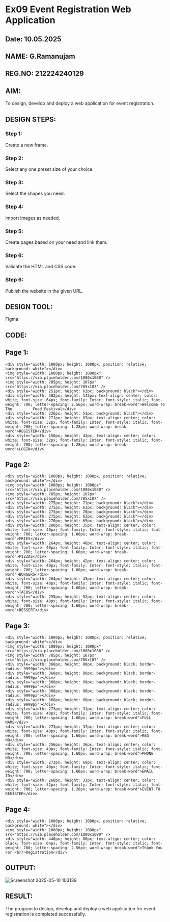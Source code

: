 # Ex09 Event Registration Web Application
## Date: 10.05.2025
## NAME: G.Ramanujam
## REG.NO: 212224240129

## AIM:
To design, develop and deploy a web application for event registration.

## DESIGN STEPS:

### Step 1:
Create a new frame.

### Step 2:
Select any one preset size of your choice.

### Step 3:
Select the shapes you need.

### Step 4:
Import images as needed.

### Step 5:
Create pages based on your need and link them.

### Step 6:

Validate the HTML and CSS code.

### Step 6:

Publish the website in the given URL.

## DESIGN TOOL:
Figma

## CODE:
## Page 1:
```
<div style="width: 1080px; height: 1080px; position: relative; background: white"></div>
<img style="width: 1080px; height: 1080px" src="https://via.placeholder.com/1080x1080" />
<img style="width: 785px; height: 107px" src="https://via.placeholder.com/785x107" />
<div style="width: 251px; height: 63px; background: black"></div>
<div style="width: 582px; height: 142px; text-align: center; color: white; font-size: 64px; font-family: Inter; font-style: italic; font-weight: 700; letter-spacing: 2.56px; word-wrap: break-word">Welcome To The         Food Festival</div>
<div style="width: 226px; height: 51px; background: black"></div>
<div style="width: 271px; height: 87px; text-align: center; color: white; font-size: 32px; font-family: Inter; font-style: italic; font-weight: 700; letter-spacing: 1.28px; word-wrap: break-word">REGISTER</div>
<div style="width: 150px; height: 43px; text-align: center; color: white; font-size: 32px; font-family: Inter; font-style: italic; font-weight: 700; letter-spacing: 1.28px; word-wrap: break-word">LOGIN</div>
```
## Page 2:
```
<div style="width: 1080px; height: 1080px; position: relative; background: white"></div>
<img style="width: 1080px; height: 1080px" src="https://via.placeholder.com/1080x1080" />
<img style="width: 785px; height: 107px" src="https://via.placeholder.com/785x107" />
<div style="width: 275px; height: 71px; background: black"></div>
<div style="width: 275px; height: 63px; background: black"></div>
<div style="width: 275px; height: 70px; background: black"></div>
<div style="width: 275px; height: 63px; background: black"></div>
<div style="width: 270px; height: 65px; background: black"></div>
<div style="width: 280px; height: 35px; text-align: center; color: white; font-size: 40px; font-family: Inter; font-style: italic; font-weight: 700; letter-spacing: 1.60px; word-wrap: break-word">FRIES</div>
<div style="width: 264px; height: 40px; text-align: center; color: white; font-size: 40px; font-family: Inter; font-style: italic; font-weight: 700; letter-spacing: 1.60px; word-wrap: break-word">PIZZAS</div>
<div style="width: 264px; height: 42px; text-align: center; color: white; font-size: 40px; font-family: Inter; font-style: italic; font-weight: 700; letter-spacing: 1.60px; word-wrap: break-word">BURGERS</div>
<div style="width: 264px; height: 43px; text-align: center; color: white; font-size: 40px; font-family: Inter; font-style: italic; font-weight: 700; letter-spacing: 1.60px; word-wrap: break-word">TACOS</div>
<div style="width: 255px; height: 52px; text-align: center; color: white; font-size: 40px; font-family: Inter; font-style: italic; font-weight: 700; letter-spacing: 1.60px; word-wrap: break-word">DESSERT</div>
```
## Page 3:
```
<div style="width: 1080px; height: 1080px; position: relative; background: white"></div>
<img style="width: 1080px; height: 1080px" src="https://via.placeholder.com/1080x1080" />
<img style="width: 785px; height: 107px" src="https://via.placeholder.com/785x107" />
<div style="width: 368px; height: 80px; background: black; border-radius: 9999px"></div>
<div style="width: 368px; height: 80px; background: black; border-radius: 9999px"></div>
<div style="width: 368px; height: 80px; background: black; border-radius: 9999px"></div>
<div style="width: 368px; height: 80px; background: black; border-radius: 9999px"></div>
<div style="width: 368px; height: 80px; background: black; border-radius: 9999px"></div>
<div style="width: 273px; height: 31px; text-align: center; color: white; font-size: 40px; font-family: Inter; font-style: italic; font-weight: 700; letter-spacing: 1.60px; word-wrap: break-word">FULL NAME</div>
<div style="width: 273px; height: 37px; text-align: center; color: white; font-size: 40px; font-family: Inter; font-style: italic; font-weight: 700; letter-spacing: 1.60px; word-wrap: break-word">REG NO</div>
<div style="width: 256px; height: 36px; text-align: center; color: white; font-size: 40px; font-family: Inter; font-style: italic; font-weight: 700; letter-spacing: 1.60px; word-wrap: break-word">PHONE NO</div>
<div style="width: 273px; height: 69px; text-align: center; color: white; font-size: 40px; font-family: Inter; font-style: italic; font-weight: 700; letter-spacing: 1.60px; word-wrap: break-word">EMAIL ID</div>
<div style="width: 268px; height: 33px; text-align: center; color: white; font-size: 32px; font-family: Inter; font-style: italic; font-weight: 700; letter-spacing: 1.28px; word-wrap: break-word">EVENT TO REGISTER</div>
```
## Page 4:
```
<div style="width: 1080px; height: 1080px; position: relative; background: white"></div>
<img style="width: 1080px; height: 1080px" src="https://via.placeholder.com/1080x1080" />
<div style="width: 440px; height: 80px; text-align: center; color: black; font-size: 64px; font-family: Inter; font-style: italic; font-weight: 700; letter-spacing: 2.56px; word-wrap: break-word">Thank You For <br/>Registration</div>
```
## OUTPUT:

![Screenshot 2025-05-10 103139](https://github.com/user-attachments/assets/ae9ad340-f918-417f-b538-6974e6eeb0b2)


## RESULT:
The program to design, develop and deploy a web application for event registration is completed successfully.
